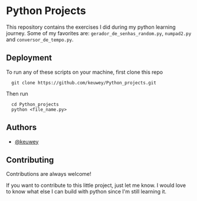 # Python Projects

This repository contains the exercises I did during my python learning journey. Some of my favorites are: `gerador_de_senhas_random.py`, `numpad2.py` and `conversor_de_tempo.py`.

## Deployment

To run any of these scripts on your machine, first clone this repo

```text
  git clone https://github.com/keuwey/Python_projects.git
```

Then run

```text
  cd Python_projects
  python <file_name.py>
```

## Authors

- [@keuwey](https://www.github.com/keuwey)

## Contributing

Contributions are always welcome!

If you want to contribute to this little project, just let me know. I would love to know what else I can build with python since I'm still learning it.
